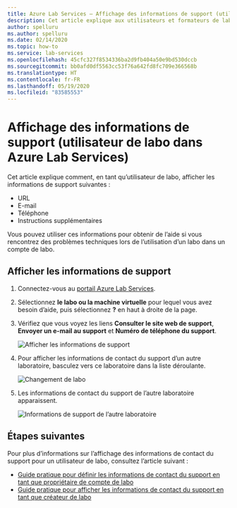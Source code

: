 ```yaml
---
title: Azure Lab Services – Affichage des informations de support (utilisateur de labo)
description: Cet article explique aux utilisateurs et formateurs de labo comment afficher des informations de support pour obtenir de l’aide.
author: spelluru
ms.author: spelluru
ms.date: 02/14/2020
ms.topic: how-to
ms.service: lab-services
ms.openlocfilehash: 45cfc327f8534336ba2d9fb404a50e9bd530dccb
ms.sourcegitcommit: bb0afd0df5563cc53f76a642fd8fc709e366568b
ms.translationtype: HT
ms.contentlocale: fr-FR
ms.lasthandoff: 05/19/2020
ms.locfileid: "83585553"
---
```

# <a name="view-support-information-lab-user-in-azure-lab-services"></a>Affichage des informations de support (utilisateur de labo dans Azure Lab Services)
Cet article explique comment, en tant qu’utilisateur de labo, afficher les informations de support suivantes :

- URL
- E-mail
- Téléphone
- Instructions supplémentaires

Vous pouvez utiliser ces informations pour obtenir de l’aide si vous rencontrez des problèmes techniques lors de l’utilisation d’un labo dans un compte de labo.

 
## <a name="view-support-information"></a>Afficher les informations de support
1. Connectez-vous au [portail Azure Lab Services](https://labs.azure.com).
2. Sélectionnez **le labo ou la machine virtuelle** pour lequel vous avez besoin d’aide, puis sélectionnez **?** en haut à droite de la page. 
3. Vérifiez que vous voyez les liens **Consulter le site web de support**, **Envoyer un e-mail au support** et **Numéro de téléphone du support**.

    ![Afficher les informations de support](../media/lab-user-support-information/support-information.png)
4. Pour afficher les informations de contact du support d’un autre laboratoire, basculez vers ce laboratoire dans la liste déroulante. 

    ![Changement de labo](../media/lab-user-support-information/switch-another-lab.png)
5. Les informations de contact du support de l’autre laboratoire apparaissent. 

    ![Informations de support de l’autre laboratoire](../media/lab-user-support-information/second-lab-support-information.png)

## <a name="next-steps"></a>Étapes suivantes
Pour plus d’informations sur l’affichage des informations de contact du support pour un utilisateur de labo, consultez l’article suivant :

- [Guide pratique pour définir les informations de contact du support en tant que propriétaire de compte de labo](lab-account-owner-support-information.md)
- [Guide pratique pour afficher les informations de contact du support en tant que créateur de labo](lab-creator-support-information.md)
